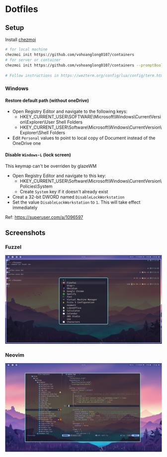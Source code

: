 # Dotfiles

## Setup

Install [chezmoi](https://www.chezmoi.io/)

```bash
# for local machine
chezmoi init https://github.com/vohoanglong0107/containers
# for server or container
chezmoi init https://github.com/vohoanglong0107/containers --promptBool "Is this a server?"=true

# Follow instructions in https://wezterm.org/config/lua/config/term.html for setting up wezterm terminfo
```

### Windows

#### Restore default path (without oneDrive)

- Open Registry Editor and navigate to the following keys:
  - HKEY_CURRENT_USER\SOFTWARE\Microsoft\Windows\CurrentVersion\Explorer\User Shell Folders
  - HKEY_CURRENT_USER\Software\Microsoft\Windows\CurrentVersion\Explorer\Shell Folders
- Edit `Personal` values to point to local copy of Document instead of the OneDrive one

#### Disable `Windows-L` (lock screen)

This keymap can't be overriden by glazeWM

- Open Registry Editor and navigate to this key:
  - HKEY_CURRENT_USER\Software\Microsoft\Windows\CurrentVersion\Policies\System
  - Create `System` key if it doesn't already exist
- Creat a 32-bit DWORD named `DisableLockWorkstation`
- Set the value `DisableLockWorkstation` to `1`. This will take effect immediately

Ref: https://superuser.com/a/1096597

## Screenshots

### Fuzzel

![fuzzel](./screenshots/fuzzel.png)

### Neovim

![fuzzel](./screenshots/neovim.png)
